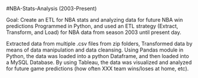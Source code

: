 #NBA-Stats-Analysis (2003-Present)

Goal: Create an ETL for NBA stats and analyzing data for future NBA win predictions
Programmed in Python, and used an ETL strategy (Extract, Transform, and Load) for NBA data from season 2003 until present day.

Extracted data from multiple .csv files from zip folders, Transformed data by means of data manipulation and data cleansing. 
Using Pandas module in Python, the data was loaded into a python Dataframe, and then loaded into a MySQL Database. 
By using Tableau, the data was visualized and analyzed for future game predictions (how often XXX team wins/loses at home, etc).
